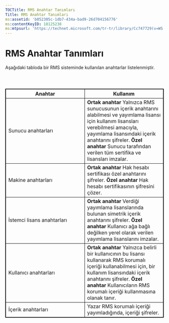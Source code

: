 ```yaml
---
TOCTitle: RMS Anahtar Tanımları
Title: RMS Anahtar Tanımları
ms:assetid: 'b052305c-1db7-434a-bad9-26d704156776'
ms:contentKeyID: 18125238
ms:mtpsurl: 'https://technet.microsoft.com/tr-tr/library/Cc747729(v=WS.10)'
---
```


RMS Anahtar Tanımları
=====================

Aşağıdaki tabloda bir RMS sisteminde kullanılan anahtarlar listelenmiştir.

###  

 
<table style="border:1px solid black;">
<colgroup>
<col width="50%" />
<col width="50%" />
</colgroup>
<thead>
<tr class="header">
<th style="border:1px solid black;" >Anahtar</th>
<th style="border:1px solid black;" >Kullanım</th>
</tr>
</thead>
<tbody>
<tr class="odd">
<td style="border:1px solid black;">Sunucu anahtarları</td>
<td style="border:1px solid black;"><strong>Ortak anahtar</strong>
Yalnızca RMS sunucusunun içerik anahtarını alabilmesi ve yayımlama lisansı için kullanım lisansları verebilmesi amacıyla, yayımlama lisansındaki içerik anahtarını şifreler.
<strong>Özel anahtar</strong>
Sunucu tarafından verilen tüm sertifika ve lisansları imzalar.</td>
</tr>
<tr class="even">
<td style="border:1px solid black;">Makine anahtarları</td>
<td style="border:1px solid black;"><strong>Ortak anahtar</strong>
Hak hesabı sertifikası özel anahtarını şifreler.
<strong>Özel anahtar</strong>
Hak hesabı sertifikasının şifresini çözer.</td>
</tr>
<tr class="odd">
<td style="border:1px solid black;">İstemci lisans anahtarları</td>
<td style="border:1px solid black;"><strong>Ortak anahtar</strong>
Verdiği yayımlama lisanslarında bulunan simetrik içerik anahtarını şifreler.
<strong>Özel anahtar</strong>
Kullanıcı ağa bağlı değilken yerel olarak verilen yayımlama lisanslarını imzalar.</td>
</tr>
<tr class="even">
<td style="border:1px solid black;">Kullanıcı anahtarları</td>
<td style="border:1px solid black;"><strong>Ortak anahtar</strong>
Yalnızca belirli bir kullanıcının bu lisansı kullanarak RMS korumalı içeriği kullanabilmesi için, bir kullanım lisansındaki içerik anahtarını şifreler.
<strong>Özel anahtar</strong>
Kullanıcıların RMS korumalı içeriği kullanmasına olanak tanır.</td>
</tr>
<tr class="odd">
<td style="border:1px solid black;">İçerik anahtarları</td>
<td style="border:1px solid black;">Yazar RMS korumalı içeriği yayımladığında, içeriği şifreler.</td>
</tr>
</tbody>
</table>
